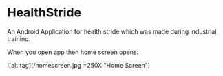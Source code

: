 # HealthStride
An Android Application for health stride which was made during industrial training.

When you open app then home screen opens.

![alt tag](/homescreen.jpg =250X "Home Screen")
